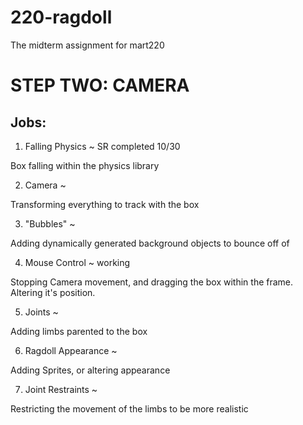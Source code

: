 # 220-ragdoll

The midterm assignment for mart220

# STEP TWO: CAMERA


## Jobs:

1)  Falling Physics     ~ SR completed 10/30


  Box falling within the physics library

2)  Camera        ~


  Transforming everything to track with the box

3)  "Bubbles"     ~


  Adding dynamically generated background objects to bounce off of

4)  Mouse Control     ~   working


  Stopping Camera movement, and dragging the box within the frame. Altering it's position.

5)  Joints       ~


  Adding limbs parented to the box

6)  Ragdoll Appearance    ~


  Adding Sprites, or altering appearance

7)  Joint Restraints    ~


  Restricting the movement of the limbs to be more realistic
